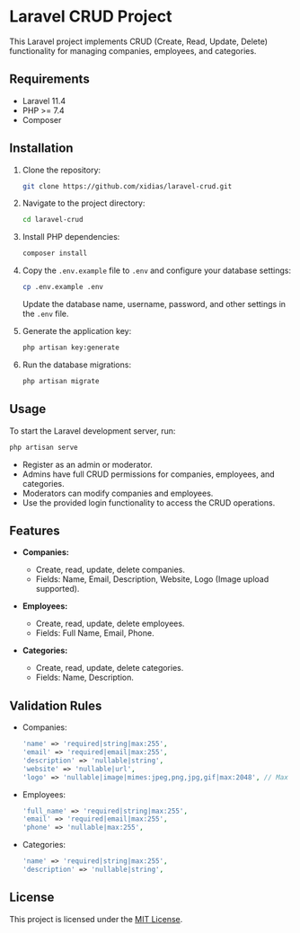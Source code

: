 
# Laravel CRUD Project

This Laravel project implements CRUD (Create, Read, Update, Delete) functionality for managing companies, employees, and categories.

## Requirements

- Laravel 11.4
- PHP >= 7.4
- Composer

## Installation

1. Clone the repository:

   ```bash
   git clone https://github.com/xidias/laravel-crud.git
   ```

2. Navigate to the project directory:

   ```bash
   cd laravel-crud
   ```

3. Install PHP dependencies:

   ```bash
   composer install
   ```

4. Copy the `.env.example` file to `.env` and configure your database settings:

   ```bash
   cp .env.example .env
   ```

   Update the database name, username, password, and other settings in the `.env` file.

5. Generate the application key:

   ```bash
   php artisan key:generate
   ```

6. Run the database migrations:

   ```bash
   php artisan migrate
   ```

## Usage

To start the Laravel development server, run:
```bash
php artisan serve
```
- Register as an admin or moderator.
- Admins have full CRUD permissions for companies, employees, and categories.
- Moderators can modify companies and employees.
- Use the provided login functionality to access the CRUD operations.

## Features

- **Companies:**
  - Create, read, update, delete companies.
  - Fields: Name, Email, Description, Website, Logo (Image upload supported).

- **Employees:**
  - Create, read, update, delete employees.
  - Fields: Full Name, Email, Phone.

- **Categories:**
  - Create, read, update, delete categories.
  - Fields: Name, Description.

## Validation Rules

- Companies:
  ```php
  'name' => 'required|string|max:255',
  'email' => 'required|email|max:255',
  'description' => 'nullable|string',
  'website' => 'nullable|url',
  'logo' => 'nullable|image|mimes:jpeg,png,jpg,gif|max:2048', // Max size 2MB
  ```

- Employees:
  ```php
  'full_name' => 'required|string|max:255',
  'email' => 'required|email|max:255',
  'phone' => 'nullable|max:255',
  ```

- Categories:
  ```php
  'name' => 'required|string|max:255',
  'description' => 'nullable|string',
  ```

## License

This project is licensed under the [MIT License](LICENSE).


